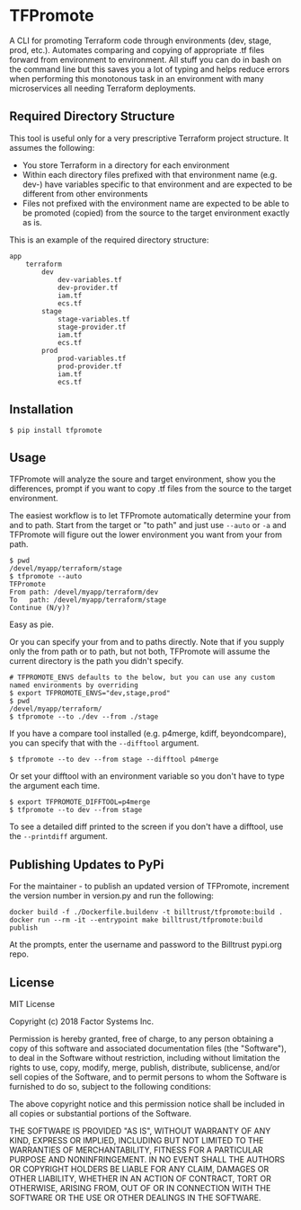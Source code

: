 # TFPromote

A CLI for promoting Terraform code through environments (dev, stage, prod, etc.).  Automates comparing and copying of appropriate .tf files forward from environment to environment.  All stuff you can do in bash on the command line but this saves you a lot of typing and helps reduce errors when performing this monotonous task in an environment with many microservices all needing Terraform deployments.

## Required Directory Structure

This tool is useful only for a very prescriptive Terraform project structure.  It assumes the following:

* You store Terraform in a directory for each environment
* Within each directory files prefixed with that environment name (e.g. dev-) have variables specific to that environment and are expected to be different from other environments
* Files not prefixed with the environment name are expected to be able to be promoted (copied) from the source to the target environment exactly as is.

This is an example of the required directory structure:

```
app
    terraform
        dev
            dev-variables.tf
            dev-provider.tf
            iam.tf
            ecs.tf
        stage
            stage-variables.tf
            stage-provider.tf
            iam.tf
            ecs.tf
        prod
            prod-variables.tf
            prod-provider.tf
            iam.tf
            ecs.tf
```

## Installation

```shell
$ pip install tfpromote
```

## Usage

TFPromote will analyze the soure and target environment, show you the differences, prompt if you want to copy .tf files from the source to the target environment.

The easiest workflow is to let TFPromote automatically determine your from and to path.  Start from the target or "to path" and just use `--auto` or `-a` and TFPromote will figure out the lower environment you want from your from path.

```shell
$ pwd
/devel/myapp/terraform/stage
$ tfpromote --auto
TFPromote
From path: /devel/myapp/terraform/dev
To   path: /devel/myapp/terraform/stage
Continue (N/y)?
```

Easy as pie.

Or you can specify your from and to paths directly. Note that if you supply only the from path or to path, but not both, TFPromote will assume the current directory is the path you didn't specify.

```shell
# TFPROMOTE_ENVS defaults to the below, but you can use any custom named environments by overriding
$ export TFPROMOTE_ENVS="dev,stage,prod"
$ pwd
/devel/myapp/terraform/
$ tfpromote --to ./dev --from ./stage
```

If you have a compare tool installed (e.g. p4merge, kdiff, beyondcompare), you can specify that with the `--difftool` argument.

```
$ tfpromote --to dev --from stage --difftool p4merge
```

Or set your difftool with an environment variable so you don't have to type the argument each time.

```shell
$ export TFPROMOTE_DIFFTOOL=p4merge
$ tfpromote --to dev --from stage
```

To see a detailed diff printed to the screen if you don't have a difftool, use the `--printdiff` argument.

## Publishing Updates to PyPi

For the maintainer - to publish an updated version of TFPromote, increment the version number in version.py and run the following:

```shell
docker build -f ./Dockerfile.buildenv -t billtrust/tfpromote:build .
docker run --rm -it --entrypoint make billtrust/tfpromote:build publish
```

At the prompts, enter the username and password to the Billtrust pypi.org repo.

## License

MIT License

Copyright (c) 2018 Factor Systems Inc.

Permission is hereby granted, free of charge, to any person obtaining a copy
of this software and associated documentation files (the "Software"), to deal
in the Software without restriction, including without limitation the rights
to use, copy, modify, merge, publish, distribute, sublicense, and/or sell
copies of the Software, and to permit persons to whom the Software is
furnished to do so, subject to the following conditions:

The above copyright notice and this permission notice shall be included in all
copies or substantial portions of the Software.

THE SOFTWARE IS PROVIDED "AS IS", WITHOUT WARRANTY OF ANY KIND, EXPRESS OR
IMPLIED, INCLUDING BUT NOT LIMITED TO THE WARRANTIES OF MERCHANTABILITY,
FITNESS FOR A PARTICULAR PURPOSE AND NONINFRINGEMENT. IN NO EVENT SHALL THE
AUTHORS OR COPYRIGHT HOLDERS BE LIABLE FOR ANY CLAIM, DAMAGES OR OTHER
LIABILITY, WHETHER IN AN ACTION OF CONTRACT, TORT OR OTHERWISE, ARISING FROM,
OUT OF OR IN CONNECTION WITH THE SOFTWARE OR THE USE OR OTHER DEALINGS IN THE
SOFTWARE.
